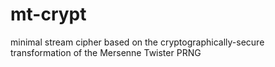# mt-crypt
minimal stream cipher based on the cryptographically-secure transformation of the Mersenne Twister PRNG
